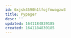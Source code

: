 ```yaml
---
id: 6xjsk4590h1lfojfmwagzw3
title: Pypager
desc: ''
updated: 1641184839185
created: 1641184839185
---
```



